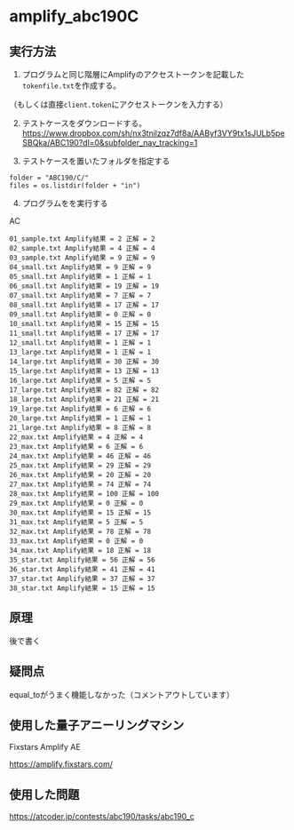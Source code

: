 # amplify_abc190C

## 実行方法

1. プログラムと同じ階層にAmplifyのアクセストークンを記載した`tokenfile.txt`を作成する。

（もしくは直接`client.token`にアクセストークンを入力する）

2. テストケースをダウンロードする。
https://www.dropbox.com/sh/nx3tnilzqz7df8a/AAByf3VY9tx1sJULb5peSBQka/ABC190?dl=0&subfolder_nav_tracking=1

3. テストケースを置いたフォルダを指定する
```shell
folder = "ABC190/C/"
files = os.listdir(folder + "in")
``` 
        
4. プログラムをを実行する

AC

```shell
01_sample.txt Amplify結果 = 2 正解 = 2
02_sample.txt Amplify結果 = 4 正解 = 4
03_sample.txt Amplify結果 = 9 正解 = 9
04_small.txt Amplify結果 = 9 正解 = 9
05_small.txt Amplify結果 = 1 正解 = 1
06_small.txt Amplify結果 = 19 正解 = 19
07_small.txt Amplify結果 = 7 正解 = 7
08_small.txt Amplify結果 = 17 正解 = 17
09_small.txt Amplify結果 = 0 正解 = 0
10_small.txt Amplify結果 = 15 正解 = 15
11_small.txt Amplify結果 = 17 正解 = 17
12_small.txt Amplify結果 = 1 正解 = 1
13_large.txt Amplify結果 = 1 正解 = 1
14_large.txt Amplify結果 = 30 正解 = 30
15_large.txt Amplify結果 = 13 正解 = 13
16_large.txt Amplify結果 = 5 正解 = 5
17_large.txt Amplify結果 = 82 正解 = 82
18_large.txt Amplify結果 = 21 正解 = 21
19_large.txt Amplify結果 = 6 正解 = 6
20_large.txt Amplify結果 = 1 正解 = 1
21_large.txt Amplify結果 = 8 正解 = 8
22_max.txt Amplify結果 = 4 正解 = 4
23_max.txt Amplify結果 = 6 正解 = 6
24_max.txt Amplify結果 = 46 正解 = 46
25_max.txt Amplify結果 = 29 正解 = 29
26_max.txt Amplify結果 = 20 正解 = 20
27_max.txt Amplify結果 = 74 正解 = 74
28_max.txt Amplify結果 = 100 正解 = 100
29_max.txt Amplify結果 = 0 正解 = 0
30_max.txt Amplify結果 = 15 正解 = 15
31_max.txt Amplify結果 = 5 正解 = 5
32_max.txt Amplify結果 = 78 正解 = 78
33_max.txt Amplify結果 = 0 正解 = 0
34_max.txt Amplify結果 = 18 正解 = 18
35_star.txt Amplify結果 = 56 正解 = 56
36_star.txt Amplify結果 = 41 正解 = 41
37_star.txt Amplify結果 = 37 正解 = 37
38_star.txt Amplify結果 = 15 正解 = 15
```

## 原理

後で書く

## 疑問点

equal_toがうまく機能しなかった（コメントアウトしています）

## 使用した量子アニーリングマシン

Fixstars Amplify AE

https://amplify.fixstars.com/


## 使用した問題

https://atcoder.jp/contests/abc190/tasks/abc190_c
